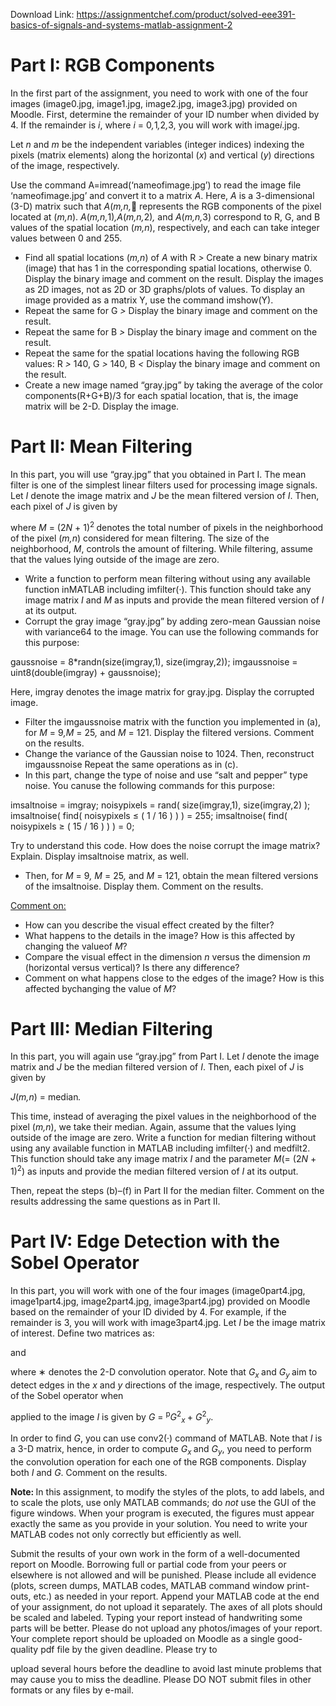Download Link: https://assignmentchef.com/product/solved-eee391-basics-of-signals-and-systems-matlab-assignment-2
<br>
<h1>Part I: RGB Components</h1>

In the first part of the assignment, you need to work with one of the four images (image0.jpg, image1.jpg, image2.jpg, image3.jpg) provided on Moodle. First, determine the remainder of your ID number when divided by 4. If the remainder is <em>i</em>, where <em>i </em>= 0<em>,</em>1<em>,</em>2<em>,</em>3, you will work with image<em>i</em>.jpg.

Let <em>n </em>and <em>m </em>be the independent variables (integer indices) indexing the pixels (matrix elements) along the horizontal (<em>x</em>) and vertical (<em>y</em>) directions of the image, respectively.

Use the command A=imread(‘nameofimage.jpg’) to read the image file ‘nameofimage.jpg’ and convert it to a matrix <em>A</em>. Here, <em>A </em>is a 3-dimensional (3-D) matrix such that <em>A</em>(<em>m,n,</em>&#x1f642; represents the RGB components of the pixel located at (<em>m,n</em>). <em>A</em>(<em>m,n,</em>1)<em>,A</em>(<em>m,n,</em>2)<em>, </em>and <em>A</em>(<em>m,n,</em>3) correspond to R, G, and B values of the spatial location (<em>m,n</em>), respectively, and each can take integer values between 0 and 255.

<ul>

 <li>Find all spatial locations (<em>m,n</em>) of <em>A </em>with R <em>&gt; </em> Create a new binary matrix (image) that has 1 in the corresponding spatial locations, otherwise 0. Display the binary image and comment on the result. Display the images as 2D images, not as 2D or 3D graphs/plots of values. To display an image provided as a matrix Y, use the command imshow(Y).</li>

 <li>Repeat the same for G <em>&gt; </em> Display the binary image and comment on the result.</li>

 <li>Repeat the same for B <em>&gt; </em> Display the binary image and comment on the result.</li>

 <li>Repeat the same for the spatial locations having the following RGB values: R <em>&gt; </em>140, G <em>&gt; </em>140, B <em>&lt; </em> Display the binary image and comment on the result.</li>

 <li>Create a new image named “gray.jpg” by taking the average of the color components(R+G+B)/3 for each spatial location, that is, the image matrix will be 2-D. Display the image.</li>

</ul>

<h1>Part II: Mean Filtering</h1>

In this part, you will use “gray.jpg” that you obtained in Part I. The mean filter is one of the simplest linear filters used for processing image signals. Let <em>I </em>denote the image matrix and <em>J </em>be the mean filtered version of <em>I</em>. Then, each pixel of <em>J </em>is given by

where <em>M </em>= (2<em>N </em>+ 1)<sup>2 </sup>denotes the total number of pixels in the neighborhood of the pixel (<em>m,n</em>) considered for mean filtering. The size of the neighborhood, <em>M</em>, controls the amount of filtering. While filtering, assume that the values lying outside of the image are zero.

<ul>

 <li>Write a function to perform mean filtering without using any available function inMATLAB including imfilter(·). This function should take any image matrix <em>I </em>and <em>M </em>as inputs and provide the mean filtered version of <em>I </em>at its output.</li>

 <li>Corrupt the gray image “gray.jpg” by adding zero-mean Gaussian noise with variance64 to the image. You can use the following commands for this purpose:</li>

</ul>

gaussnoise = 8*randn(size(imgray,1), size(imgray,2)); imgaussnoise = uint8(double(imgray) + gaussnoise);

Here, imgray denotes the image matrix for gray.jpg. Display the corrupted image.

<ul>

 <li>Filter the imgaussnoise matrix with the function you implemented in (a), for <em>M </em>= 9<em>,M </em>= 25<em>, </em>and <em>M </em>= 121. Display the filtered versions. Comment on the results.</li>

 <li>Change the variance of the Gaussian noise to 1024. Then, reconstruct imgaussnoise Repeat the same operations as in (c).</li>

 <li>In this part, change the type of noise and use “salt and pepper” type noise. You canuse the following commands for this purpose:</li>

</ul>

imsaltnoise = imgray; noisypixels = rand( size(imgray,1), size(imgray,2) ); imsaltnoise( find( noisypixels ≤ ( 1 / 16 ) ) ) = 255; imsaltnoise( find( noisypixels ≥ ( 15 / 16 ) ) ) = 0;

Try to understand this code. How does the noise corrupt the image matrix? Explain. Display imsaltnoise matrix, as well.

<ul>

 <li>Then, for <em>M </em>= 9<em>, M </em>= 25<em>, </em>and <em>M </em>= 121, obtain the mean filtered versions of the imsaltnoise. Display them. Comment on the results.</li>

</ul>

<u>Comment on:</u>

<ul>

 <li>How can you describe the visual effect created by the filter?</li>

 <li>What happens to the details in the image? How is this affected by changing the valueof <em>M</em>?</li>

 <li>Compare the visual effect in the dimension <em>n </em>versus the dimension <em>m </em>(horizontal versus vertical)? Is there any difference?</li>

 <li>Comment on what happens close to the edges of the image? How is this affected bychanging the value of <em>M</em>?</li>

</ul>

<h1>Part III: Median Filtering</h1>

In this part, you will again use “gray.jpg” from Part I. Let <em>I </em>denote the image matrix and <em>J </em>be the median filtered version of <em>I</em>. Then, each pixel of <em>J </em>is given by

<em>J</em>(<em>m,n</em>) = median<em>.</em>

This time, instead of averaging the pixel values in the neighborhood of the pixel (<em>m,n</em>), we take their median. Again, assume that the values lying outside of the image are zero. Write a function for median filtering without using any available function in MATLAB including imfilter(·) and medfilt2. This function should take any image matrix <em>I </em>and the parameter <em>M</em>(= (2<em>N </em>+ 1)<sup>2</sup>) as inputs and provide the median filtered version of <em>I </em>at its output.

Then, repeat the steps (b)–(f) in Part II for the median filter. Comment on the results addressing the same questions as in Part II.

<h1>Part IV: Edge Detection with the Sobel Operator</h1>

In this part, you will work with one of the four images (image0part4.jpg, image1part4.jpg, image2part4.jpg, image3part4.jpg) provided on Moodle based on the remainder of your ID divided by 4. For example, if the remainder is 3, you will work with image3part4.jpg. Let <em>I </em>be the image matrix of interest. Define two matrices as:

and

where ∗ denotes the 2-D convolution operator. Note that <em>G<sub>x </sub></em>and <em>G<sub>y </sub></em>aim to detect edges in the <em>x </em>and <em>y </em>directions of the image, respectively. The output of the Sobel operator when

applied to the image <em>I </em>is given by <em>G </em>= <sup>p</sup><em>G</em><sup>2</sup><em><sub>x </sub></em>+ <em>G</em><sup>2</sup><em><sub>y</sub></em>.

In order to find <em>G</em>, you can use conv2(·) command of MATLAB. Note that <em>I </em>is a 3-D matrix, hence, in order to compute <em>G<sub>x </sub></em>and <em>G<sub>y</sub></em>, you need to perform the convolution operation for each one of the RGB components. Display both <em>I </em>and <em>G</em>. Comment on the results.

<strong>Note: </strong>In this assignment, to modify the styles of the plots, to add labels, and to scale the plots, use only MATLAB commands; do <em>not </em>use the GUI of the figure windows. When your program is executed, the figures must appear exactly the same as you provide in your solution. You need to write your MATLAB codes not only correctly but efficiently as well.

Submit the results of your own work in the form of a well-documented report on Moodle. Borrowing full or partial code from your peers or elsewhere is not allowed and will be punished. Please include all evidence (plots, screen dumps, MATLAB codes, MATLAB command window print-outs, etc.) as needed in your report. Append your MATLAB code at the end of your assignment, do not upload it separately. The axes of all plots should be scaled and labeled. Typing your report instead of handwriting some parts will be better. Please do not upload any photos/images of your report. Your complete report should be uploaded on Moodle as a single good-quality pdf file by the given deadline. Please try to

upload several hours before the deadline to avoid last minute problems that may cause you to miss the deadline. Please DO NOT submit files in other formats or any files by e-mail.